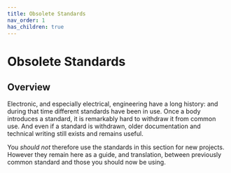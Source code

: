 ```yaml
---
title: Obsolete Standards
nav_order: 1
has_children: true
---
```


# Obsolete Standards

## Overview

Electronic, and especially electrical, engineering have a long history: and during that time different standards have been in use. Once a body introduces a standard, it is remarkably hard to withdraw it from common use. And even if a standard is withdrawn, older documentation and technical writing still exists and remains useful. 

You _should not_ therefore use the standards in this section for new projects. However they remain here as a guide, and translation, between previously common standard and those you should now be using.